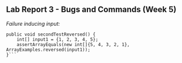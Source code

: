 ## Lab Report 3 - Bugs and Commands (Week 5)

*Failure inducing input:* 
```@Test
public void secondTestReversed() {
    int[] input1 = {1, 2, 3, 4, 5};
    assertArrayEquals(new int[]{5, 4, 3, 2, 1}, ArrayExamples.reversed(input1));
}```

